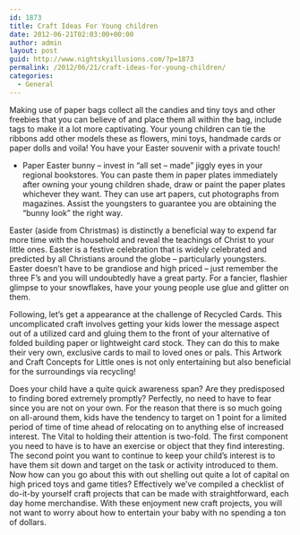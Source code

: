 ```yaml
---
id: 1873
title: Craft Ideas For Young children
date: 2012-06-21T02:03:00+00:00
author: admin
layout: post
guid: http://www.nightskyillusions.com/?p=1873
permalink: /2012/06/21/craft-ideas-for-young-children/
categories:
  - General
---
```

Making use of paper bags collect all the candies and tiny toys and other freebies that you can believe of and place them all within the bag, include tags to make it a lot more captivating. Your young children can tie the ribbons add other models these as flowers, mini toys, handmade cards or paper dolls and voila! You have your Easter souvenir with a private touch!
  
* Paper Easter bunny &#8211; invest in &#8220;all set &#8211; made&#8221; jiggly eyes in your regional bookstores. You can paste them in paper plates immediately after owning your young children shade, draw or paint the paper plates whichever they want. They can use art papers, cut photographs from magazines. Assist the youngsters to guarantee you are obtaining the &#8220;bunny look&#8221; the right way.

Easter (aside from Christmas) is distinctly a beneficial way to expend far more time with the household and reveal the teachings of Christ to your little ones. Easter is a festive celebration that is widely celebrated and predicted by all Christians around the globe &#8211; particularly youngsters. Easter doesn&#8217;t have to be grandiose and high priced &#8211; just remember the three F&#8217;s and you will undoubtedly have a great party. For a fancier, flashier glimpse to your snowflakes, have your young people use glue and glitter on them.

Following, let&#8217;s get a appearance at the challenge of Recycled Cards. This uncomplicated craft involves getting your kids lower the message aspect out of a utilized card and gluing them to the front of your alternative of folded building paper or lightweight card stock. They can do this to make their very own, exclusive cards to mail to loved ones or pals. This Artwork and Craft Concepts for Little ones is not only entertaining but also beneficial for the surroundings via recycling!

Does your child have a quite quick awareness span? Are they predisposed to finding bored extremely promptly? Perfectly, no need to have to fear since you are not on your own. For the reason that there is so much going on all-around them, kids have the tendency to target on 1 point for a limited period of time of time ahead of relocating on to anything else of increased interest. The Vital to holding their attention is two-fold. The first component you need to have is to have an exercise or object that they find interesting. The second point you want to continue to keep your child&#8217;s interest is to have them sit down and target on the task or activity introduced to them. Now how can you go about this with out shelling out quite a lot of capital on high priced toys and game titles? Effectively we&#8217;ve compiled a checklist of do-it-by yourself craft projects that can be made with straightforward, each day home merchandise. With these enjoyment new craft projects, you will not want to worry about how to entertain your baby with no spending a ton of dollars.